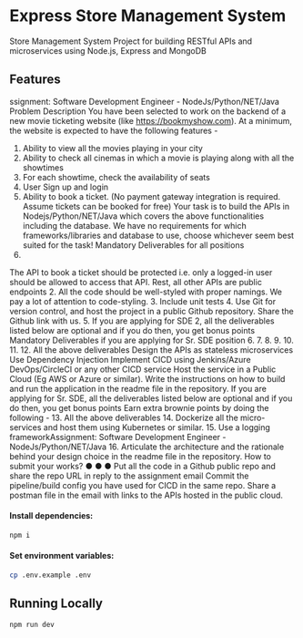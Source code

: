 # Express Store Management System

Store Management System Project for building RESTful APIs and microservices using Node.js, Express and MongoDB

## Features
ssignment: Software Development Engineer - NodeJs/Python/NET/Java
Problem Description
You have been selected to work on the backend of a new movie ticketing website (like
https://bookmyshow.com).
At a minimum, the website is expected to have the following features -
1. Ability to view all the movies playing in your city
2. Ability to check all cinemas in which a movie is playing along with all the showtimes
3. For each showtime, check the availability of seats
4. User Sign up and login
5. Ability to book a ticket. (No payment gateway integration is required. Assume tickets can be
booked for free)
Your task is to build the APIs in Nodejs/Python/NET/Java which covers the above functionalities including
the database.
We have no requirements for which frameworks/libraries and database to use, choose whichever seem
best suited for the task!
Mandatory Deliverables for all positions
1.
The API to book a ticket should be protected i.e. only a logged-in user should be allowed to access
that API. Rest, all other APIs are public endpoints
2. All the code should be well-styled with proper namings. We pay a lot of attention to code-styling.
3. Include unit tests
4. Use Git for version control, and host the project in a public Github repository. Share the Github link
with us.
5. If you are applying for SDE 2, all the deliverables listed below are optional and if you do then, you
get bonus points
Mandatory Deliverables if you are applying for Sr. SDE position
6.
7.
8.
9.
10.
11.
12.
All the above deliverables
Design the APIs as stateless microservices
Use Dependency Injection
Implement CICD using Jenkins/Azure DevOps/CircleCI or any other CICD service
Host the service in a Public Cloud (Eg AWS or Azure or similar).
Write the instructions on how to build and run the application in the readme file in the repository.
If you are applying for Sr. SDE, all the deliverables listed below are optional and if you do then, you
get bonus points
Earn extra brownie points by doing the following -
13. All the above deliverables
14. Dockerize all the micro-services and host them using Kubernetes or similar.
15. Use a logging frameworkAssignment: Software Development Engineer - NodeJs/Python/NET/Java
16. Articulate the architecture and the rationale behind your design choice in the readme file in the
repository.
How to submit your works?
●
●
●
Put all the code in a Github public repo and share the repo URL in reply to the assignment email
Commit the pipeline/build config you have used for CICD in the same repo.
Share a postman file in the email with links to the APIs hosted in the public cloud.



#### Install dependencies:

```bash
npm i
```

#### Set environment variables:

```bash
cp .env.example .env
```

## Running Locally

```bash
npm run dev
```
